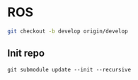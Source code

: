# ROS

```bash
git checkout -b develop origin/develop
```
## Init repo
```
git submodule update --init --recursive
```
